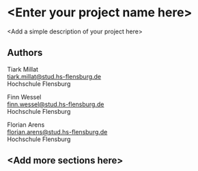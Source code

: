 # \<Enter your project name here\>
\<Add a simple description of your project here\>

## Authors
Tiark Millat\
tiark.millat@stud.hs-flensburg.de\
Hochschule Flensburg

Finn Wessel\
finn.wessel@stud.hs-flensburg.de\
Hochschule Flensburg

Florian Arens\
florian.arens@stud.hs-flensburg.de\
Hochschule Flensburg

## \<Add more sections here\>

